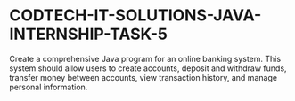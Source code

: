 # CODTECH-IT-SOLUTIONS-JAVA-INTERNSHIP-TASK-5
Create a comprehensive Java program for an online banking system. This system should allow users to create accounts, deposit and withdraw funds, transfer money between accounts, view transaction history, and manage personal information.
